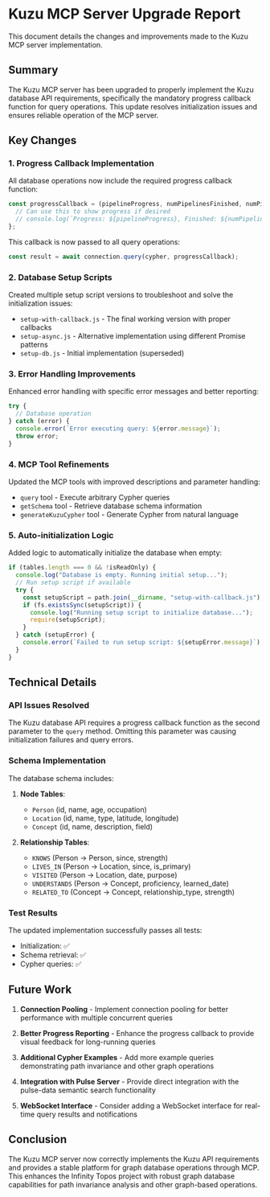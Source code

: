 # Kuzu MCP Server Upgrade Report

This document details the changes and improvements made to the Kuzu MCP server implementation.

## Summary

The Kuzu MCP server has been upgraded to properly implement the Kuzu database API requirements, specifically the mandatory progress callback function for query operations. This update resolves initialization issues and ensures reliable operation of the MCP server.

## Key Changes

### 1. Progress Callback Implementation

All database operations now include the required progress callback function:

```javascript
const progressCallback = (pipelineProgress, numPipelinesFinished, numPipelines) => {
  // Can use this to show progress if desired
  // console.log(`Progress: ${pipelineProgress}, Finished: ${numPipelinesFinished}/${numPipelines}`);
};
```

This callback is now passed to all query operations:

```javascript
const result = await connection.query(cypher, progressCallback);
```

### 2. Database Setup Scripts

Created multiple setup script versions to troubleshoot and solve the initialization issues:

- `setup-with-callback.js` - The final working version with proper callbacks
- `setup-async.js` - Alternative implementation using different Promise patterns
- `setup-db.js` - Initial implementation (superseded)

### 3. Error Handling Improvements

Enhanced error handling with specific error messages and better reporting:

```javascript
try {
  // Database operation
} catch (error) {
  console.error(`Error executing query: ${error.message}`);
  throw error;
}
```

### 4. MCP Tool Refinements

Updated the MCP tools with improved descriptions and parameter handling:

- `query` tool - Execute arbitrary Cypher queries
- `getSchema` tool - Retrieve database schema information
- `generateKuzuCypher` tool - Generate Cypher from natural language

### 5. Auto-initialization Logic

Added logic to automatically initialize the database when empty:

```javascript
if (tables.length === 0 && !isReadOnly) {
  console.log("Database is empty. Running initial setup...");
  // Run setup script if available
  try {
    const setupScript = path.join(__dirname, "setup-with-callback.js");
    if (fs.existsSync(setupScript)) {
      console.log("Running setup script to initialize database...");
      require(setupScript);
    }
  } catch (setupError) {
    console.error(`Failed to run setup script: ${setupError.message}`);
  }
}
```

## Technical Details

### API Issues Resolved

The Kuzu database API requires a progress callback function as the second parameter to the `query` method. Omitting this parameter was causing initialization failures and query errors.

### Schema Implementation

The database schema includes:

1. **Node Tables**:
   - `Person` (id, name, age, occupation)
   - `Location` (id, name, type, latitude, longitude)
   - `Concept` (id, name, description, field)

2. **Relationship Tables**:
   - `KNOWS` (Person → Person, since, strength)
   - `LIVES_IN` (Person → Location, since, is_primary)
   - `VISITED` (Person → Location, date, purpose)
   - `UNDERSTANDS` (Person → Concept, proficiency, learned_date)
   - `RELATED_TO` (Concept → Concept, relationship_type, strength)

### Test Results

The updated implementation successfully passes all tests:

- Initialization: ✅ 
- Schema retrieval: ✅
- Cypher queries: ✅

## Future Work

1. **Connection Pooling** - Implement connection pooling for better performance with multiple concurrent queries

2. **Better Progress Reporting** - Enhance the progress callback to provide visual feedback for long-running queries

3. **Additional Cypher Examples** - Add more example queries demonstrating path invariance and other graph operations

4. **Integration with Pulse Server** - Provide direct integration with the pulse-data semantic search functionality

5. **WebSocket Interface** - Consider adding a WebSocket interface for real-time query results and notifications

## Conclusion

The Kuzu MCP server now correctly implements the Kuzu API requirements and provides a stable platform for graph database operations through MCP. This enhances the Infinity Topos project with robust graph database capabilities for path invariance analysis and other graph-based operations.